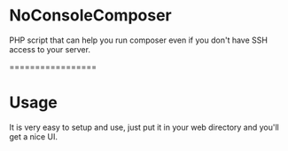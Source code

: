 NoConsoleComposer
=================

PHP script that can help you run composer even if you don't have SSH access to your server.

=================

Usage
=================

It is very easy to setup and use, just put it in your web directory and you'll get a nice UI.
